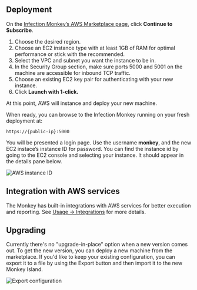 ## Deployment

On the [Infection Monkey’s AWS Marketplace page](https://aws.amazon.com/marketplace/pp/GuardiCore-Infection-Monkey/B07B3J7K6D), click **Continue to Subscribe**.

1. Choose the desired region.
1. Choose an EC2 instance type with at least 1GB of RAM for optimal performance or stick with the recommended.
1. Select the VPC and subnet you want the instance to be in.
1. In the Security Group section, make sure ports 5000 and 5001 on the machine are accessible for inbound TCP traffic.
1. Choose an existing EC2 key pair for authenticating with your new instance.
1. Click **Launch with 1-click.**

At this point, AWS will instance and deploy your new machine.

When ready, you can browse to  the Infection Monkey running on your fresh deployment at:

`https://{public-ip}:5000`

You will be presented a login page. Use the username **monkey**, and the new EC2 instace’s instance ID for password. You can find the instance id by going to the EC2 console and selecting your instance. It should appear in the details pane below.

![AWS instance ID](../../images/setup/aws/aws-instance-id.png "AWS instance ID")

## Integration with AWS services

The Monkey has built-in integrations with AWS services for better execution and reporting. See [Usage -> Integrations](../../usage/integrations) for more details.

## Upgrading

Currently there's no "upgrade-in-place" option when a new version comes out. To get the new version, you can deploy a new machine from the marketplace. If you'd like to keep your existing configuration, you can export it to a file by using the Export button and then import it to the new Monkey Island.

![Export configuration](../../images/setup/export-configuration.png "Export configuration")
